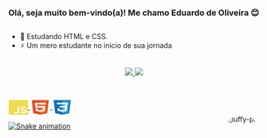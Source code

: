 ### Olá, seja muito bem-vindo(a)! Me chamo Eduardo de Oliveira 😊

##

- 🌱 Estudando HTML e CSS.
- ⚡ Um mero estudante no inicio de sua jornada 


##

<div align="center">
  <a href="https://github.com/Du-dz">
  <img height="150em" src="https://github-readme-stats.vercel.app/api?username=Du-dz&show_icons=true&theme=tokyonight&include_all_commits=true&count_private=true"/>
  <img height="150em" src="https://github-readme-stats.vercel.app/api/top-langs/?username=Du-dz&layout=compact&langs_count=7&theme=tokyonight"/>
</div>
  
  ##
  
  <div style="display: inline_block">
    <br>
      <img align="center" alt="ddz-Js" height="30" width="40" src="https://raw.githubusercontent.com/devicons/devicon/master/icons/javascript/javascript-plain.svg">
      <img align="center" alt="ddz-HTML" height="30" width="40" src="https://raw.githubusercontent.com/devicons/devicon/master/icons/html5/html5-original.svg">
      <img align="center" alt="ddz-CSS" height="30" width="40" src="https://raw.githubusercontent.com/devicons/devicon/master/icons/css3/css3-original.svg"> 
  </div>
  
   <div>
       <img align="right" alt="luffy-pic" height="150" style="border-radius:50px;" src="https://c.tenor.com/yFKbJFsOvs4AAAAC/luffy-smile-luffy-giggle.gif">  
  </div>
  
 ![Snake animation](https://github.com/Du-dz/Du-dz/blob/output/github-contribution-grid-snake.svg)
  
